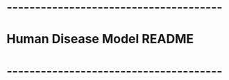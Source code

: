 # -------------------------------------- #
# Human Disease Model README             #
# -------------------------------------- #

